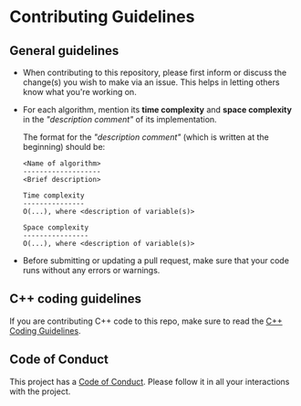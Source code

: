 # Contributing Guidelines

## General guidelines
- When contributing to this repository, please first inform or discuss the change(s) you wish to make via an issue. This helps in letting others know what you're working on.

- For each algorithm, mention its **time complexity** and **space complexity** in the _"description comment"_ of its implementation.

    The format for the _"description comment"_ (which is written at the beginning) should be:
    ```
    <Name of algorithm>
    -------------------
    <Brief description>

    Time complexity
    ---------------
    O(...), where <description of variable(s)>    

    Space complexity
    ----------------
    O(...), where <description of variable(s)>
    ```

- Before submitting or updating a pull request, make sure that your code runs without any errors or warnings.

## C++ coding guidelines
If you are contributing C++ code to this repo, make sure to read the [C++ Coding Guidelines](C++/CODING_GUIDELINES.md).

## Code of Conduct
This project has a [Code of Conduct](CODE_OF_CONDUCT.md). Please follow it in all your interactions with the project.
